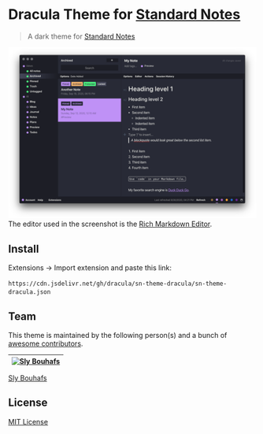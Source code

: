# Dracula Theme for [Standard Notes](https://standardnotes.org/)

> A dark theme for [Standard Notes](https://standardnotes.org/)

![preview](./preview.png)
The editor used in the screenshot is the [Rich Markdown Editor](https://github.com/arturolinares/sn-rme).


## Install

Extensions → Import extension and paste this link:

`https://cdn.jsdelivr.net/gh/dracula/sn-theme-dracula/sn-theme-dracula.json`


## Team

This theme is maintained by the following person(s) and a bunch of [awesome contributors](https://github.com/dracula/tiddlywiki/graphs/contributors).

[![Sly Bouhafs](https://avatars2.githubusercontent.com/u/1410462?s=70&u=fe1625aee7efcd85a64ddabfe4e415151c6be55d&v=4)](https://github.com/slybouhafs) |
--- |
[Sly Bouhafs](https://github.com/slybouhafs)


## License

[MIT License](./LICENSE)
